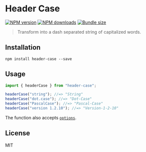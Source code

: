 # Header Case

[![NPM version][npm-image]][npm-url]
[![NPM downloads][downloads-image]][downloads-url]
[![Bundle size][bundlephobia-image]][bundlephobia-url]

> Transform into a dash separated string of capitalized words.

## Installation

```
npm install header-case --save
```

## Usage

```js
import { headerCase } from "header-case";

headerCase("string"); //=> "String"
headerCase("dot.case"); //=> "Dot-Case"
headerCase("PascalCase"); //=> "Pascal-Case"
headerCase("version 1.2.10"); //=> "Version-1-2-10"
```

The function also accepts [`options`](https://github.com/blakeembrey/change-case#options).

## License

MIT

[npm-image]: https://img.shields.io/npm/v/header-case.svg?style=flat
[npm-url]: https://npmjs.org/package/header-case
[downloads-image]: https://img.shields.io/npm/dm/header-case.svg?style=flat
[downloads-url]: https://npmjs.org/package/header-case
[bundlephobia-image]: https://img.shields.io/bundlephobia/minzip/header-case.svg
[bundlephobia-url]: https://bundlephobia.com/result?p=header-case

